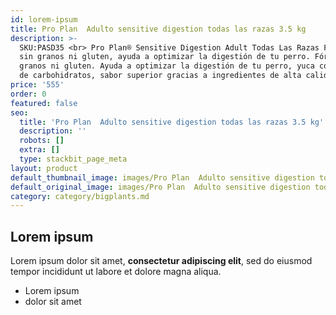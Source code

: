 ```yaml
---
id: lorem-ipsum
title: Pro Plan  Adulto sensitive digestion todas las razas 3.5 kg
description: >-
  SKU:PASD35 <br> Pro Plan® Sensitive Digestion Adult Todas Las Razas Fórmula
  sin granos ni gluten, ayuda a optimizar la digestión de tu perro. Fórmula sin
  granos ni gluten. Ayuda a optimizar la digestión de tu perro, yuca como fuente
  de carbohidratos, sabor superior gracias a ingredientes de alta calidad.
price: '555'
order: 0
featured: false
seo:
  title: 'Pro Plan  Adulto sensitive digestion todas las razas 3.5 kg'
  description: ''
  robots: []
  extra: []
  type: stackbit_page_meta
layout: product
default_thumbnail_image: images/Pro Plan  Adulto sensitive digestion todas las razas 3.jpg
default_original_image: images/Pro Plan  Adulto sensitive digestion todas las razas 3.jpg
category: category/bigplants.md
---
```

## Lorem ipsum

Lorem ipsum dolor sit amet, **consectetur adipiscing elit**, sed do eiusmod tempor incididunt ut labore et dolore magna aliqua.

- Lorem ipsum
- dolor sit amet